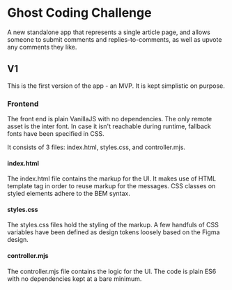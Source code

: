 # Ghost Coding Challenge
 A new standalone app that represents a single article page, and allows someone to submit comments and replies-to-comments, as well as upvote any comments they like. 

## V1
This is the first version of the app - an MVP. It is kept simplistic on purpose. 

### Frontend
The front end is plain VanillaJS with no dependencies. The only remote asset is the inter font. In case it isn't reachable during runtime, fallback fonts have been specified in CSS. 

It consists of 3 files: index.html, styles.css, and controller.mjs. 

#### index.html
The index.html file contains the markup for the UI. It makes use of HTML template tag in order to reuse markup for the messages. CSS classes on styled elements adhere to the BEM syntax.

#### styles.css
The styles.css files hold the styling of the markup. A few handfuls of CSS variables have been defined as design tokens loosely based on the Figma design. 

#### controller.mjs
The controller.mjs file contains the logic for the UI. The code is plain ES6 with no dependencies kept at a bare minimum.